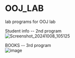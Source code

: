 # OOJ_LAB
lab programs for OOJ lab

Student info -- 2nd program  
![Screenshot_20241008_105125](https://github.com/user-attachments/assets/366bc96a-8693-4083-882d-b8f8e8c56497)

BOOKS -- 3rd program  
![image](https://github.com/user-attachments/assets/1e7d813e-e0fb-452a-8822-ffc7e4277732)
